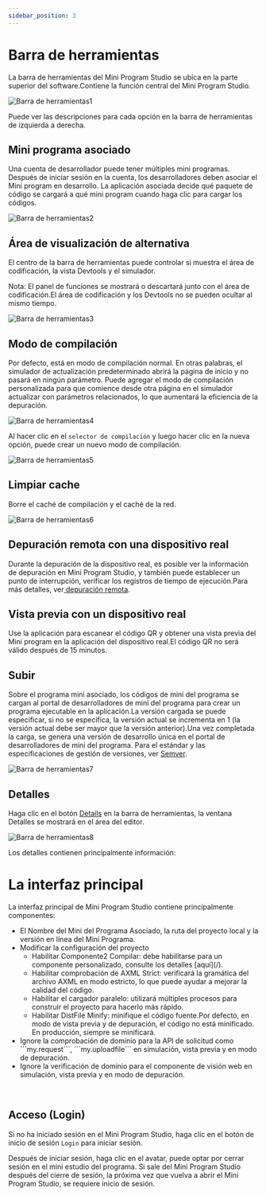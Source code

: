 ```yaml
---
sidebar_position: 3
---
```


# Barra de herramientas
La barra de herramientas del Mini Program Studio se ubica en la parte superior del software.Contiene la función central del Mini Program Studio.

![Barra de herramientas1](./img/tool1.jpg)

Puede ver las descripciones para cada opción en la barra de herramientas de izquierda a derecha.
<br />

## Mini programa asociado
Una cuenta de desarrollador puede tener múltiples mini programas. Después de iniciar sesión en la cuenta, los desarrolladores deben asociar el Mini program  en desarrollo. La aplicación asociada decide qué paquete de código se cargará a qué mini program cuando haga clic para cargar los códigos.

![Barra de herramientas2](./img/tool2.jpg)
<br />

## Área de visualización de alternativa
El centro de la barra de herramientas puede controlar si muestra el área de codificación, la vista Devtools y el simulador.

Nota: El panel de funciones se mostrará o descartará junto con el área de codificación.El área de codificación y los Devtools no se pueden ocultar al mismo tiempo.

![Barra de herramientas3](./img/tool3.jpg)
<br />

## Modo de compilación
Por defecto, está en modo de compilación normal. En otras palabras, el simulador de actualización predeterminado abrirá la página de inicio y no pasará en ningún parámetro. Puede agregar el modo de compilación personalizada para que comience desde otra página en el simulador actualizar con parámetros relacionados, lo que aumentará la eficiencia de la depuración.

![Barra de herramientas4](./img/tool4.jpg)

Al hacer clic en el ```selector de compilación``` y luego hacer clic en la nueva opción, puede crear un nuevo modo de compilación.

![Barra de herramientas5](./img/tool5.jpg)
<br />

## Limpiar cache
Borre el caché de compilación y el caché de la red.

![Barra de herramientas6](./img/tool6.jpg)
<br />

## Depuración remota con una dispositivo real
Durante la depuración de la dispositivo real, es posible ver la información de depuración en Mini Program Studio, y también puede establecer un punto de interrupción, verificar los registros de tiempo de ejecución.Para más detalles, ver[ depuración remota](/).
<br />

## Vista previa con un dispositivo real
Use la aplicación para escanear el código QR y obtener una vista previa del Mini program  en la aplicación del dispositivo real.El código QR no será válido después de 15 minutos.
<br />

## Subir
Sobre el programa mini asociado, los códigos de mini del programa se cargan al portal de desarrolladores de mini del programa para crear un programa ejecutable en la aplicación.La versión cargada se puede especificar, si no se especifica, la versión actual se incrementa en 1 (la versión actual debe ser mayor que la versión anterior).Una vez completada la carga, se genera una versión de desarrollo única en el portal de desarrolladores de mini del programa.
Para el estándar y las especificaciones de gestión de versiones, ver [Semver](/).

![Barra de herramientas7](./img/tool7.png)
<br />

## Detalles
Haga clic en el botón [Details](/) en la barra de herramientas, la ventana Detalles se mostrará en el área del editor.

![Barra de herramientas8](./img/tool8.jpg)

Los detalles contienen principalmente información:
<br />

# La interfaz principal

La interfaz principal de Mini Program Studio contiene principalmente componentes:

<ul>
    <li>
        El Nombre del Mini del Programa Asociado, la ruta del proyecto local y la versión en línea del Mini Programa.
    </li>
    <li>
        Modificar la configuración del proyecto
        <ul>
            <li>
                Habilitar Componente2 Compilar: debe habilitarse para un componente personalizado, consulte los detalles [aquí](/).
            </li>
            <li>
                Habilitar comprobación de AXML Strict: verificará la gramática del archivo AXML en modo estricto, lo que puede ayudar a mejorar la calidad del código.
            </li>
            <li>
                Habilitar el cargador paralelo: utilizará múltiples procesos para construir el proyecto para hacerlo más rápido.
            </li>
            <li>
                Habilitar DistFile Minify: minifique el código fuente.Por defecto, en modo de vista previa y de depuración, el código no está minificado. En producción, siempre se minificará.
            </li>
        </ul>
    </li>
    <li>
        Ignore la comprobación de dominio para la API de solicitud como ```my.request```, ```my.uploadfile``` en simulación, vista previa y en modo de depuración.
    </li>
    <li>
        Ignore la verificación de dominio para el componente de visión web en simulación, vista previa y en modo de depuración.
    </li>
</ul>
<br />


## Acceso (Login)

Si no ha iniciado sesión en el Mini Program Studio, haga clic en el botón de inicio de sesión ```Login``` para iniciar sesión.

Después de iniciar sesión, haga clic en el avatar, puede optar por cerrar sesión en el mini estudio del programa. Si sale del Mini Program Studio después del cierre de sesión, la próxima vez que vuelva a abrir el Mini Program Studio, se requiere inicio de sesión.
